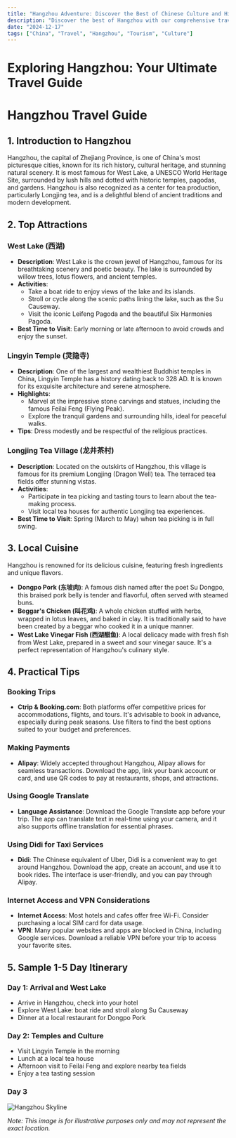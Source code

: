 ```yaml
---
title: "Hangzhou Adventure: Discover the Best of Chinese Culture and History"
description: "Discover the best of Hangzhou with our comprehensive travel guide. Explore top attractions, savor local cuisine, and get insider tips for an unforgettable Chinese adventure."
date: "2024-12-17"
tags: ["China", "Travel", "Hangzhou", "Tourism", "Culture"]
---
```


# Exploring Hangzhou: Your Ultimate Travel Guide

# Hangzhou Travel Guide

## 1. Introduction to Hangzhou
Hangzhou, the capital of Zhejiang Province, is one of China's most picturesque cities, known for its rich history, cultural heritage, and stunning natural scenery. It is most famous for West Lake, a UNESCO World Heritage Site, surrounded by lush hills and dotted with historic temples, pagodas, and gardens. Hangzhou is also recognized as a center for tea production, particularly Longjing tea, and is a delightful blend of ancient traditions and modern development.

## 2. Top Attractions

### West Lake (西湖)
- **Description**: West Lake is the crown jewel of Hangzhou, famous for its breathtaking scenery and poetic beauty. The lake is surrounded by willow trees, lotus flowers, and ancient temples.
- **Activities**: 
  - Take a boat ride to enjoy views of the lake and its islands.
  - Stroll or cycle along the scenic paths lining the lake, such as the Su Causeway.
  - Visit the iconic Leifeng Pagoda and the beautiful Six Harmonies Pagoda.
- **Best Time to Visit**: Early morning or late afternoon to avoid crowds and enjoy the sunset.

### Lingyin Temple (灵隐寺)
- **Description**: One of the largest and wealthiest Buddhist temples in China, Lingyin Temple has a history dating back to 328 AD. It is known for its exquisite architecture and serene atmosphere.
- **Highlights**: 
  - Marvel at the impressive stone carvings and statues, including the famous Feilai Feng (Flying Peak).
  - Explore the tranquil gardens and surrounding hills, ideal for peaceful walks.
- **Tips**: Dress modestly and be respectful of the religious practices.

### Longjing Tea Village (龙井茶村)
- **Description**: Located on the outskirts of Hangzhou, this village is famous for its premium Longjing (Dragon Well) tea. The terraced tea fields offer stunning vistas.
- **Activities**: 
  - Participate in tea picking and tasting tours to learn about the tea-making process.
  - Visit local tea houses for authentic Longjing tea experiences.
- **Best Time to Visit**: Spring (March to May) when tea picking is in full swing.

## 3. Local Cuisine
Hangzhou is renowned for its delicious cuisine, featuring fresh ingredients and unique flavors.

- **Dongpo Pork (东坡肉)**: A famous dish named after the poet Su Dongpo, this braised pork belly is tender and flavorful, often served with steamed buns.
- **Beggar's Chicken (叫花鸡)**: A whole chicken stuffed with herbs, wrapped in lotus leaves, and baked in clay. It is traditionally said to have been created by a beggar who cooked it in a unique manner.
- **West Lake Vinegar Fish (西湖醋鱼)**: A local delicacy made with fresh fish from West Lake, prepared in a sweet and sour vinegar sauce. It's a perfect representation of Hangzhou's culinary style.

## 4. Practical Tips

### Booking Trips
- **Ctrip & Booking.com**: Both platforms offer competitive prices for accommodations, flights, and tours. It's advisable to book in advance, especially during peak seasons. Use filters to find the best options suited to your budget and preferences.

### Making Payments
- **Alipay**: Widely accepted throughout Hangzhou, Alipay allows for seamless transactions. Download the app, link your bank account or card, and use QR codes to pay at restaurants, shops, and attractions.

### Using Google Translate
- **Language Assistance**: Download the Google Translate app before your trip. The app can translate text in real-time using your camera, and it also supports offline translation for essential phrases.

### Using Didi for Taxi Services
- **Didi**: The Chinese equivalent of Uber, Didi is a convenient way to get around Hangzhou. Download the app, create an account, and use it to book rides. The interface is user-friendly, and you can pay through Alipay.

### Internet Access and VPN Considerations
- **Internet Access**: Most hotels and cafes offer free Wi-Fi. Consider purchasing a local SIM card for data usage.
- **VPN**: Many popular websites and apps are blocked in China, including Google services. Download a reliable VPN before your trip to access your favorite sites.

## 5. Sample 1-5 Day Itinerary

### Day 1: Arrival and West Lake
- Arrive in Hangzhou, check into your hotel
- Explore West Lake: boat ride and stroll along Su Causeway
- Dinner at a local restaurant for Dongpo Pork

### Day 2: Temples and Culture
- Visit Lingyin Temple in the morning
- Lunch at a local tea house
- Afternoon visit to Feilai Feng and explore nearby tea fields
- Enjoy a tea tasting session

### Day 3

<img src="https://source.unsplash.com/1600x900/?Hangzhou,cityscape" alt="Hangzhou Skyline" loading="lazy">

*Note: This image is for illustrative purposes only and may not represent the exact location.*

